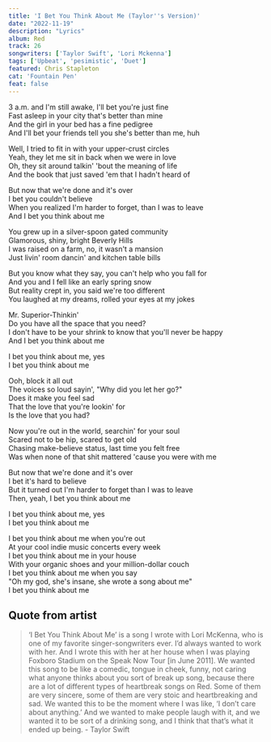 ```yaml
---
title: 'I Bet You Think About Me (Taylor''s Version)'
date: "2022-11-19"
description: "Lyrics"
album: Red
track: 26
songwriters: ['Taylor Swift', 'Lori Mckenna']
tags: ['Upbeat', 'pesimistic', 'Duet']
featured: Chris Stapleton
cat: 'Fountain Pen'
feat: false
---
```

<p className="verse-one">
3 a.m. and I'm still awake, I'll bet you're just fine <br />
Fast asleep in your city that's better than mine <br />
And the girl in your bed has a fine pedigree <br />
And I'll bet your friends tell you she's better than me, huh <br />
</p>
<p className="verse-two">
Well, I tried to fit in with your upper-crust circles <br />
Yeah, they let me sit in back when we were in love <br />
Oh, they sit around talkin' 'bout the meaning of life <br />
And the book that just saved 'em that I hadn't heard of <br />
</p>
<p className="chorus">
But now that we're done and it's over <br />
I bet you couldn't believe <br />
When you realized I'm harder to forget, than I was to leave <br />
And I bet you think about me <br />
</p>
<p className="verse-three">
You grew up in a silver-spoon gated community <br />
Glamorous, shiny, bright Beverly Hills <br />
I was raised on a farm, no, it wasn't a mansion <br />
Just livin' room dancin' and kitchen table bills <br />
</p>
<p className="verse-four">
But you know what they say, you can't help who you fall for <br />
And you and I fell like an early spring snow <br />
But reality crept in, you said we're too different <br />
You laughed at my dreams, rolled your eyes at my jokes <br />
</p>
<p className="chorus">
Mr. Superior-Thinkin' <br />
Do you have all the space that you need? <br />
I don't have to be your shrink to know that you'll never be happy <br />
And I bet you think about me <br />
</p>
<p className="post-chorus">
I bet you think about me, yes <br />
I bet you think about me <br />
</p>
<p className="bridge">
Ooh, block it all out <br />
The voices so loud sayin', "Why did you let her go?" <br />
Does it make you feel sad <br />
That the love that you're lookin' for <br />
Is the love that you had? <br />
</p>
<p className="verse-five">
Now you're out in the world, searchin' for your soul <br />
Scared not to be hip, scared to get old <br />
Chasing make-believe status, last time you felt free <br />
Was when none of that shit mattered 'cause you were with me <br />
</p>
<p className="chorus">
But now that we're done and it's over <br />
I bet it's hard to believe <br />
But it turned out I'm harder to forget than I was to leave <br />
Then, yeah, I bet you think about me <br />
</p>
<p className="post-chorus">
I bet you think about me, yes <br />
I bet you think about me <br />
</p>
<p className="outro">
I bet you think about me when you're out <br />
At your cool indie music concerts every week <br />
I bet you think about me in your house <br />
With your organic shoes and your million-dollar couch <br />
I bet you think about me when you say <br />
"Oh my god, she's insane, she wrote a song about me" <br />
I bet you think about me <br />
</p>
 


## Quote from artist

<blockquote cite="https://twitter.com/country1025wklb/status/1459212651326844931">
‘I Bet You Think About Me’ is a song I wrote with Lori McKenna, who is one of my favorite singer-songwriters ever. I’d always wanted to work with her. And I wrote this with her at her house when I was playing Foxboro Stadium on the Speak Now Tour [in June 2011]. We wanted this song to be like a comedic, tongue in cheek, funny, not caring what anyone thinks about you sort of break up song, because there are a lot of different types of heartbreak songs on Red. Some of them are very sincere, some of them are very stoic and heartbreaking and sad. We wanted this to be the moment where I was like, ‘I don’t care about anything.’ And we wanted to make people laugh with it, and we wanted it to be sort of a drinking song, and I think that that’s what it ended up being. - Taylor Swift
</blockquote>